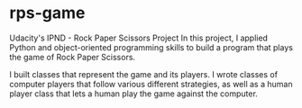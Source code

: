 # rps-game
Udacity's IPND - Rock Paper Scissors Project
In this project, I applied Python and object-oriented programming skills to build a program that plays 
the game of Rock Paper Scissors. 

I built classes that represent the game and its players. I wrote classes of computer players that follow various different 
strategies, as well as a human player class that lets a human play the game against the computer.


